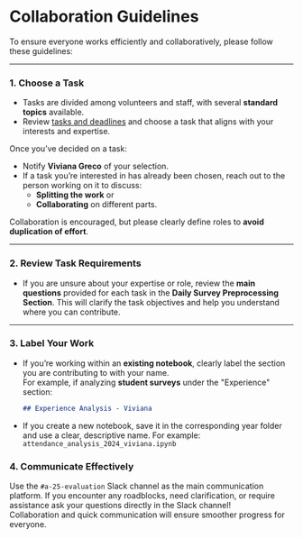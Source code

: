 # Collaboration Guidelines  

To ensure everyone works efficiently and collaboratively, please follow these guidelines:

---

### 1. Choose a Task  
- Tasks are divided among volunteers and staff, with several **standard topics** available.  
- Review [tasks and deadlines](https://docs.google.com/spreadsheets/d/10pIGP4_vsANPJQANaEV-faiVButsw3lHjW8UlZnhuzc/edit?gid=0#gid=0) and choose a task that aligns with your interests and expertise.  

Once you’ve decided on a task:  
- Notify **Viviana Greco** of your selection.  
- If a task you’re interested in has already been chosen, reach out to the person working on it to discuss:  
   - **Splitting the work** or  
   - **Collaborating** on different parts.  

Collaboration is encouraged, but please clearly define roles to **avoid duplication of effort**.  

---

### 2. Review Task Requirements  
- If you are unsure about your expertise or role, review the **main questions** provided for each task in the **Daily Survey Preprocessing Section**.
This will clarify the task objectives and help you understand where you can contribute.

---

### 3. Label Your Work  
- If you’re working within an **existing notebook**, clearly label the section you are contributing to with your name.  
   For example, if analyzing **student surveys** under the "Experience" section:

   ```markdown
   ## Experience Analysis - Viviana
   ```
- If you create a new notebook, save it in the corresponding year folder and use a clear, descriptive name.
For example:
`attendance_analysis_2024_viviana.ipynb`

### 4. Communicate Effectively
Use the `#a-25-evaluation` Slack channel as the main communication platform.
If you encounter any roadblocks, need clarification, or require assistance ask your questions directly in the Slack channel!
<br>
Collaboration and quick communication will ensure smoother progress for everyone.
